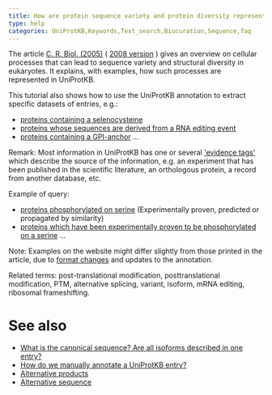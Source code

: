 ```yaml
---
title: How are protein sequence variety and protein diversity represented in UniProtKB?
type: help
categories: UniProtKB,Keywords,Text_search,Biocuration,Sequence,faq
---
```


The article [C. R. Biol. (2005)](http://dx.doi.org/10.1016/j.crvi.2005.06.001) ( [2008 version](http://education.expasy.org/CRB_2008.pdf) ) gives an overview on cellular processes that can lead to sequence variety and structural diversity in eukaryotes. It explains, with examples, how such processes are represented in UniProtKB.

This tutorial also shows how to use the UniProtKB annotation to extract specific datasets of entries, e.g.:

- [proteins containing a selenocysteine](https://www.uniprot.org/uniprotkb?query=keyword:712)
- [proteins whose sequences are derived from a RNA editing event](https://www.uniprot.org/uniprotkb?query=keyword:691)
- [proteins containing a GPI-anchor](https://www.uniprot.org/uniprotkb?query=keyword:336) ...

Remark: Most information in UniProtKB has one or several ['evidence tags'](https://www.uniprot.org/help/evidences) which describe the source of the information, e.g. an experiment that has been published in the scientific literature, an orthologous protein, a record from another database, etc.

Example of query:

- [proteins phosphorylated on serine](<https://www.uniprot.org/uniprotkb?query=annotation%3A(type%3Amod_res+phosphoserine)>) (Experimentally proven, predicted or propagated by similarity)
- [proteins which have been experimentally proven to be phosphorylated on a serine](<https://www.uniprot.org/uniprotkb?query=annotation%3A(type%3Amod_res+phosphoserine+evidence%3Aexperimental)>) ...

Note: Examples on the website might differ slightly from those printed in the article, due to [format changes](https://www.uniprot.org/news/) and updates to the annotation.

Related terms: post-translational modification, posttranslational modification, PTM, alternative splicing, variant, isoform, mRNA editing, ribosomal frameshifting.

# See also

- [What is the canonical sequence? Are all isoforms described in one entry?](https://www.uniprot.org/help/canonical_and_isoforms)
- [How do we manually annotate a UniProtKB entry?](https://www.uniprot.org/help/manual_curation)
- [Alternative products](https://www.uniprot.org/help/alternative_products)
- [Alternative sequence](https://www.uniprot.org/help/var_seq)
